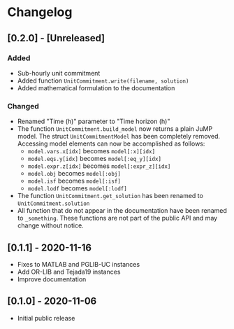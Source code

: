 # Changelog

## [0.2.0] - [Unreleased]

### Added
- Sub-hourly unit commitment
- Added function `UnitCommitment.write(filename, solution)`
- Added mathematical formulation to the documentation

### Changed
- Renamed "Time (h)" parameter to "Time horizon (h)"
- The function `UnitCommitment.build_model` now returns a plain JuMP model. The
  struct `UnitCommitmentModel` has been completely removed. Accessing model elements can now be accomplished as follows:
    - `model.vars.x[idx]` becomes `model[:x][idx]`
    - `model.eqs.y[idx]` becomes `model[:eq_y][idx]`
    - `model.expr.z[idx]` becomes `model[:expr_z][idx]`
    - `model.obj` becomes `model[:obj]`
    - `model.isf` becomes `model[:isf]`
    - `model.lodf` becomes `model[:lodf]`
- The function `UnitCommitment.get_solution` has been renamed to `UnitCommitment.solution`
- All function that do not appear in the documentation have been renamed to `_something`.
  These functions are not part of the public API and may change without notice.

## [0.1.1] - 2020-11-16

* Fixes to MATLAB and PGLIB-UC instances
* Add OR-LIB and Tejada19 instances
* Improve documentation

## [0.1.0] - 2020-11-06

* Initial public release
